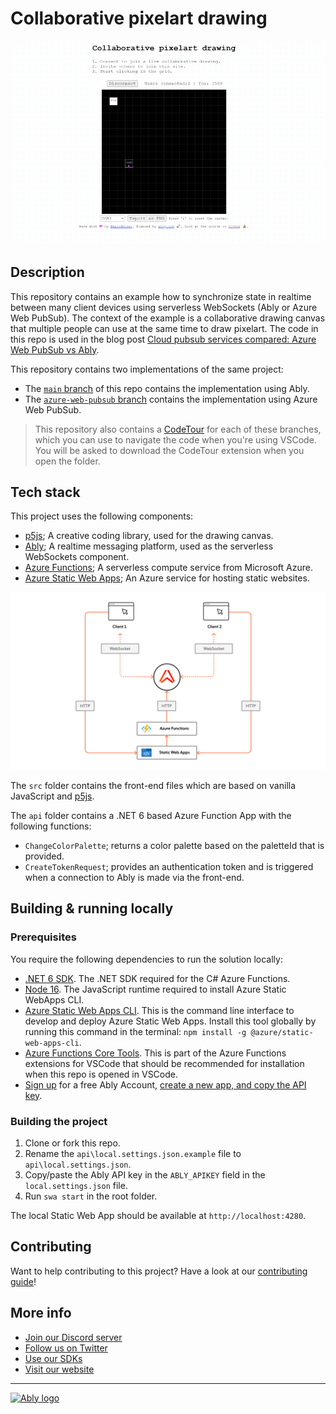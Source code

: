# Collaborative pixelart drawing

![Screenshot](/media/collaborative-pixelart-drawing.gif)

## Description

This repository contains an example how to synchronize state in realtime between many client devices using serverless WebSockets (Ably or Azure Web PubSub). The context of the example is a collaborative drawing canvas that multiple people can use at the same time to draw pixelart. The code in this repo is used in the blog post [Cloud pubsub services compared: Azure Web PubSub vs Ably](https://ably.com/blog/cloud-pubsub-services-compared-azure-web-pubsub-ably?utm_source=github&utm_medium=repo&utm_campaign=collaborative-pixelart-drawing).

This repository contains two implementations of the same project:

- The [`main` branch](https://github.com/ably-labs/collaborative-pixel-drawing) of this repo contains the implementation using Ably.
- The [`azure-web-pubsub` branch](https://github.com/ably-labs/collaborative-pixel-drawing/tree/azure-web-pubsub) contains the implementation using Azure Web PubSub.

> This repository also contains a [CodeTour](https://code.visualstudio.com/learn/educators/codetour) for each of these branches, which you can use to navigate the code when you're using VSCode. You will be asked to download the CodeTour extension when you open the folder.

## Tech stack

This project uses the following components:

- [p5js](https://p5js.org/); A creative coding library, used for the drawing canvas.
- [Ably](https://ably.com?utm_campaign=GLB-2208-collaborative-pixel-drawing&utm_content=repo-collaborative-pixel-drawing&utm_source=github&utm_medium=repo&src=GLB-2208-collaborative-pixel-drawing-github); A realtime messaging platform, used as the serverless WebSockets component.
- [Azure Functions](https://docs.microsoft.com/azure/azure-functions/functions-overview); A serverless compute service from Microsoft Azure.
- [Azure Static Web Apps](https://docs.microsoft.com/azure/static-web-apps/overview); An Azure service for hosting static websites.

![Pubsub with Ably](media/Pubsub-ably-1.png)

The `src` folder contains the front-end files which are based on vanilla JavaScript and [p5js](https://p5js.org/).

The `api` folder contains a .NET 6 based Azure Function App with the following functions:

- `ChangeColorPalette`; returns a color palette based on the paletteId that is provided.
- `CreateTokenRequest`; provides an authentication token and is triggered when a connection to Ably is made via the front-end.

## Building & running locally

### Prerequisites

You require the following dependencies to run the solution locally:

- [.NET 6 SDK](https://dotnet.microsoft.com/download/dotnet/6.0). The .NET SDK required for the C# Azure Functions.
- [Node 16](https://nodejs.org/en/). The JavaScript runtime required to install Azure Static WebApps CLI.
- [Azure Static Web Apps CLI](https://github.com/Azure/static-web-apps-cli). This is the command line interface to develop and deploy Azure Static Web Apps. Install this tool globally by running this command in the terminal: `npm install -g @azure/static-web-apps-cli`.
- [Azure Functions Core Tools](https://docs.microsoft.com/azure/azure-functions/functions-run-local?tabs=v4%2Cwindows%2Ccsharp%2Cportal%2Cbash). This is part of the Azure Functions extensions for VSCode that should be recommended for installation when this repo is opened in VSCode.
- [Sign up](https://ably.com/signup?utm_campaign=GLB-2208-collaborative-pixel-drawing&utm_content=repo-collaborative-pixel-drawing&utm_source=github&utm_medium=repo&src=GLB-2208-collaborative-pixel-drawing-github) for a free Ably Account, [create a new app, and copy the API key](https://faqs.ably.com/setting-up-and-managing-api-keys?utm_campaign=GLB-2208-collaborative-pixel-drawing&utm_content=repo-collaborative-pixel-drawing&utm_source=github&utm_medium=repo&src=GLB-2208-collaborative-pixel-drawing-github).


### Building the project

1. Clone or fork this repo.
2. Rename the `api\local.settings.json.example` file to `api\local.settings.json`.
3. Copy/paste the Ably API key in the `ABLY_APIKEY` field in the `local.settings.json` file.
4. Run `swa start` in the root folder.

The local Static Web App should be available at `http://localhost:4280`.

## Contributing

Want to help contributing to this project? Have a look at our [contributing guide](CONTRIBUTING.md)!

## More info

- [Join our Discord server](http://go.ably.com/discord)
- [Follow us on Twitter](https://twitter.com/ablyrealtime)
- [Use our SDKs](https://github.com/ably/)
- [Visit our website](https://ably.com?utm_campaign=GLB-2208-collaborative-pixel-drawing&utm_content=repo-collaborative-pixel-drawing&utm_source=github&utm_medium=repo&src=GLB-2208-collaborative-pixel-drawing-github)

---
[![Ably logo](https://static.ably.dev/badge-black.svg?collaborative-pixelart-drawing)](https://ably.com?utm_campaign=GLB-2208-collaborative-pixel-drawing&utm_content=repo-collaborative-pixel-drawing&utm_source=github&utm_medium=repo&src=GLB-2208-collaborative-pixel-drawing-github)
